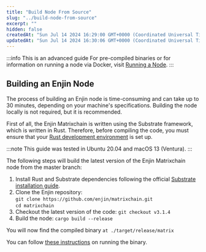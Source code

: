```yaml
---
title: "Build Node From Source"
slug: "../build-node-from-source"
excerpt: ""
hidden: false
createdAt: "Sun Jul 14 2024 16:29:00 GMT+0000 (Coordinated Universal Time)"
updatedAt: "Sun Jul 14 2024 16:30:06 GMT+0000 (Coordinated Universal Time)"
---
```

:::info This is an advanced guide
For pre-compiled binaries or for information on running a node via Docker, visit [Running a Node](/04-components/06-blockchain-infrastructure/01-enjin-blockchain-nodes/01-running-a-node.md).
:::

## Building an Enjin Node

The process of building an Enjin node is time-consuming and can take up to 30 minutes, depending on your machine's specifications. Building the node locally is not required, but it is recommended.

First of all, the Enjin Matrixchain is written using the Substrate framework, which is written in Rust. Therefore, before compiling the code, you must ensure that your [Rust development environment](https://docs.substrate.io/install/) is set up.

:::note
This guide was tested in Ubuntu 20.04 and macOS 13 (Ventura).
:::

The following steps will build the latest version of the Enjin Matrixchain node from the master branch:

1. Install Rust and Substrate dependencies following the official [Substrate installation guide](https://docs.substrate.io/install/).
2. Clone the Enjin repository:  
   `git clone https://github.com/enjin/matrixchain.git`  
   `cd matrixchain`
3. Checkout the latest version of the code: `git checkout v3.1.4`
4. Build the node: `cargo build --release`

You will now find the compiled binary `at ./target/release/matrix`

You can follow [these instructions](/04-components/06-blockchain-infrastructure/01-enjin-blockchain-nodes/02-run-relaychain-node.md#binary) on running the binary.
